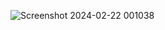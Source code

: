 ![Screenshot 2024-02-22 001038](https://github.com/s0ul141/LGMVIP/assets/89154452/c9a93881-90ee-479f-99ca-7f3014b0f240)
